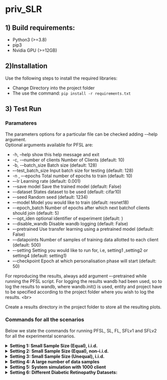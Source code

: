 # priv_SLR


## 1) Build requirements:
* Python3 (>=3.8)
* pip3
* Nvidia GPU (>=12GB)

## 2)Installation
Use the following steps to install the required libraries:
* Change Directory into the project folder
* The use the command: `pip install -r requirements.txt`

## 3) Test Run

### Paramateres
The parameters options for a particular file can be checked adding -–help argument.
<br/>Optional arguments available for PFSL are:
* -h, –help show this help message and exit
* -c, -–number of clients Number of Clients (default: 10)
* -b, -–batch_size Batch size (default: 128)
* –-test_batch_size Input batch size for testing (default: 128)
* -n , –-epochs Total number of epochs to train (default: 10)
* –-lr Learning rate (default: 0.001)
* -–save model Save the trained model (default: False)
* –-dataset States dataset to be used (default: cifar10)
* –-seed Random seed (default: 1234)
* –-model Model you would like to train (default: resnet18)
* –-epoch_batch Number of epochs after which next batchof clients should join (default: 5)
* –-opt_iden optional identifier of experiment (default: )
* –-disable_wandb Disable wandb logging (default: False)
* –-pretrained Use transfer learning using a pretrained model (default: False)
* –-datapoints Number of samples of training data allotted to each client (default: 500)
* –-setting Setting you would like to run for, i.e, setting1 ,setting2 or setting4 (default: setting1)
* –-checkpoint Epoch at which personalisation phase will start (default: 50)

For reproducing the results, always add argument –-pretrained while running the PFSL script. For logging the results wandb had been used, so  to log the results to wandb, where wandb.init() is used, entity and project have to be specified according to the project folder where you wish to log the results. 
<br\>

Create a results directory in the project folder to store all the resulting plots. 

### Commands for all the scenarios

Below we state the commands for running PFSL, SL, FL, SFLv1 and SFLv2 for all the experimental scenarios.

<details> <summary><b>Setting 1: Small Sample Size (Equal), i.i.d.</b></summary>
<p> In this scenario, each client has a very small number of labelled data points ranging from 50 to 500, and all these samples are distributed identically across clients. There is no class imbalance in training data of each client. To run all the algorithms for setting 1 argument –-setting setting1 and –-datapoints [number of sample per client] has to be added. 
Rest of the arguments can be selected as per choice.

* `python PFSL_Setting124.py  -–dataset [dataset] –-setting [setting] –datapoints[number of data samples] --pretrained --model resnet18 -c 10`
* `python FL.py --dataset [dataset] --setting setting1 --datapoints [number of data samples] -c 10`
* `python SL.py --dataset [dataset] --setting setting1 --datapoints [number of data samples] -c 10`
* `python SFLv1.py --dataset [dataset] --setting setting1 --datapoints [number of data samples] -c 10`
* `python SFLv2.py --dataset [dataset] --setting setting1 --datapoints [number of data samples] -c 10`

</p></details>



<details><summary><b>Setting 2: Small Sample Size (Equal), non-i.i.d.</b></summary>
<p>In this setting, we model a situation where every client has more labelled data points from a subset of classes (prominent
classes) and less from the remaining classes. We chose to experiment with heavy label imbalance and diversity. Sample size is small and each client has equal number of training samples. To run all the algorithms for setting 2 argument --setting setting2 has to be added. For PFSL, to enable personalisation phase
from xth epoch, argument --checkpoint [x] has to be added.
Rest of the arguments can be selected as per choice.

* `python PFSL_Setting124.py --dataset [dataset] --setting setting2 --pretrained --model resnet18 -c 10`
* `python FL.py --dataset [dataset] --setting setting2 -c 10`
* `python SL.py --dataset [dataset] --setting setting2 -c 10`
* `python SFLv1.py --dataset [dataset] --setting setting2 -c 10`
* `python SFLv2.py --dataset [dataset] --setting setting2 -c 10`
  
</p>
</details>
  
<details><summary><b>Setting 3: Small Sample Size (Unequal), i.i.d.</b></summary>
<p> In this settingwe consider we there 11 clients where the Large client has 2000 labelled data points
while the other ten small clients have 150 labelled data points,
each distributed identically. The class distributions
among all the clients are the same. For evaluation purposes,
we consider a test set having 2000 data points with an identical
distribution of classes as the train set. 

To reproduce this results, run the following commands. In all the commands argument --datapoints that denotes the number of datapoints of the large client has to be added.In our case it was 2000.

* `python PFSL_Setting3.py --datapoints 2000 --dataset [dataset] --pretrained --model resnet18 -c 11`
* `python FL_Setting3.py --datapoints 2000 --dataset [dataset]  -c 11`
* `python SL_Setting3.py  --datapoints 2000 --dataset [dataset]  -c 11`
* `python SFLv1_Setting3.py --datapoints 2000 --dataset [dataset]  -c 11`
* `python SFLv2_Setting3.py --datapoints 2000 --dataset [dataset]  -c 11`
  
 </p>
 </details>


<details>
 <summary><b>Setting 4: A large number of data samples</b></summary>
<p> Here, all clients have large number of samples. This experiment was done with three different image classification datasets:
MNIST, FMNIST, and CIFAR-10. To run all the algorithms for setting 4 argument --setting setting4 has
to be added. Rest of the arguments can be selected as per choice.

* `python PFSL_Setting124.py –disable dp --dataset[dataset] --setting setting4 --pretrained --model resnet18 -c 5`
* `python FL.py --dataset [dataset] --setting setting4 -c 5`
* `python SL.py --dataset [dataset] --setting setting4 -c 5`
* `python SFLv1.py --dataset [dataset] --setting setting4 -c 5`
* `python SFLv2.py --dataset [dataset] --setting setting4 -c 5` 
</p>
</details>


<details>
 <summary><b> Setting 5: System simulation with 1000 client</b></summary>
<p> In this setting we try to simulate an environment with 1000 clients. Each client stays in the system only for 1 round which lasts only 1 epoch.
Thus, we evaluate our system for the worst possible scenario when every client cannot stay in the system for long and can only afford to make a minimal effort to participate. We assume that each client has 50 labeled data points sampled randomly but unique to the client. Within each round, we
simulate a dropout, where clients begin training but are not able to complete the weight averaging. We keep the dropout probability at 50%. 

* `python system_simulation_e2.py -c 10 --batch_size 16 --disable_dp --dataset cifar10 --model resnet18 --pretrained --epochs 100`

</p>
</details>
  
             
     


<details>
 <summary><b>Setting 6: Different Diabetic Retinopathy Datasets:</b></summary>
<p> This experiment describes the realistic scenario when healthcare centers have different sets of raw patient data for the
same disease. We have used two datasets EyePACS and APTOS whose references are given below.


<b> Dataset Sources:</b>
* Source of Dataset 1, https://www.kaggle.com/competitions/aptos2019-blindness-detection/data
* Source of Dataset 2, https://www.kaggle.com/datasets/mariaherrerot/eyepacspreprocess

To preprocess the dataset download and store the unzipped files in data/eye_dataset1 folder and data/eye_dataset2 folder. Once verify the directory paths of the unzipped folders in the preprocess_eye_dataset_1.py and preprocess_eye_dataset_2.py files.

For Data preprocessing, run the commands mentioned below
for both the datasets <br/>
`python utils/preprocess_eye_dataset_1.py`  <br/>
`python utils/preprocess_eye_dataset 2.py`

* `python PFSL_DR.py --pretrained --model resnet18 -c 10`
* `python FL_DR.py -c 10`
* `python SL_DR.py -c 10`
* `python SFLv1_DR.py -c 10`
* `python SFLv2_DR.py -c 10`
</p>
</details>




